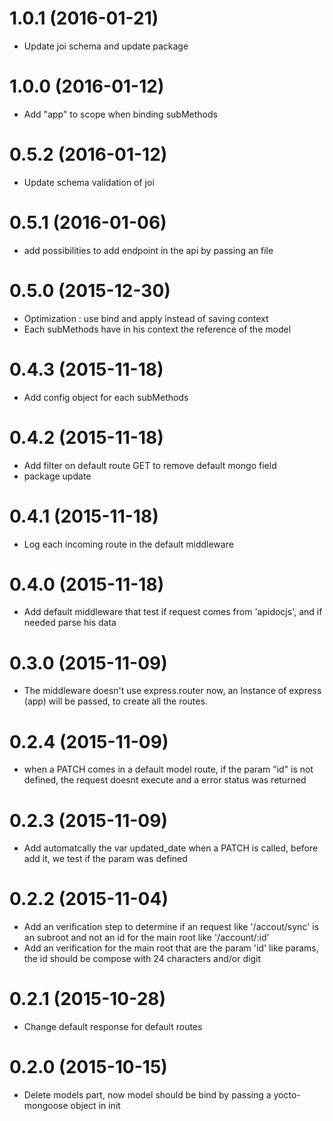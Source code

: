# 1.0.1 (2016-01-21)

- Update joi schema and update package

# 1.0.0 (2016-01-12)

- Add "app" to scope when binding subMethods

# 0.5.2 (2016-01-12)

- Update schema validation of joi

# 0.5.1 (2016-01-06)

- add possibilities to add endpoint in the api by passing an file

# 0.5.0 (2015-12-30)

- Optimization : use bind and apply instead of saving context
- Each subMethods have in his context the reference of the model

# 0.4.3 (2015-11-18)

- Add config object for each subMethods

# 0.4.2 (2015-11-18)

- Add filter on default route GET to remove default mongo field
- package update

# 0.4.1 (2015-11-18)

- Log each incoming route in the default middleware

# 0.4.0 (2015-11-18)

- Add default middleware that test if request comes from 'apidocjs', and if needed parse his data

# 0.3.0 (2015-11-09)

- The middleware doesn't use express.router now, an Instance of express (app) will be passed, to create all the routes.

# 0.2.4 (2015-11-09)

- when a PATCH comes in a default model route, if the param "id" is not defined, the request doesnt execute and a error status was returned

# 0.2.3 (2015-11-09)

- Add automatcally the var updated_date when a PATCH is called, before add it, we test if the param was defined

# 0.2.2 (2015-11-04)

- Add an verification step to determine if an request like '/accout/sync' is an subroot and not an id for the main root like '/account/:id'
- Add an verification for the main root that are the param 'id' like params, the id should be compose with 24 characters and/or digit

# 0.2.1 (2015-10-28)

- Change default response for default routes

# 0.2.0 (2015-10-15)

- Delete models part, now model should be bind by passing a yocto-mongoose object in init
